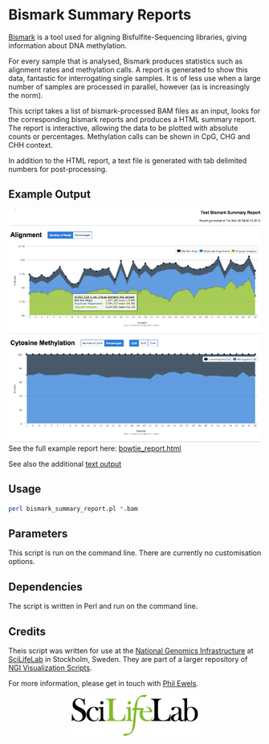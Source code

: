 # Bismark Summary Reports

[Bismark](http://www.bioinformatics.babraham.ac.uk/projects/bismark/) is a tool
used for aligning Bisfulfite-Sequencing libraries, giving information about
DNA methylation.

For every sample that is analysed, Bismark produces statistics such as alignment
rates and methylation calls. A report is generated to show this data, fantastic
for interrogating single samples. It is of less use when a large number of samples
are processed in parallel, however (as is increasingly the norm).

This script takes a list of bismark-processed BAM files as an input, looks for the
corresponding bismark reports and produces a HTML summary report. The report is
interactive, allowing the data to be plotted with absolute counts or percentages.
Methylation calls can be shown in CpG, CHG and CHH context.

In addition to the HTML report, a text file is generated with tab delimited numbers
for post-processing.

## Example Output
![Bismark Coverage Curves Plot](../../examples/bismark_summary_screenshot.png)
See the full example report here: [bowtie_report.html](https://rawgit.com/ewels/visualizations/master/examples/bismark_summary_report.html)

See also the additional [text output](../../examples/coverageStats.txt)

## Usage

```bash
perl bismark_summary_report.pl *.bam
```

## Parameters

This script is run on the command line. There are currently no customisation
options.

## Dependencies

The script is written in Perl and run on the command line.

## Credits
Theis script was written for use at the
[National Genomics Infrastructure](https://portal.scilifelab.se/genomics/)
at [SciLifeLab](http://www.scilifelab.se/) in Stockholm, Sweden. They are
part of a larger repository of
[NGI Visualization Scripts](https://github.com/SciLifeLab/ngi_visualizations).

For more information, please get in touch with
[Phil Ewels](https://github.com/ewels).

<p align="center"><a href="http://www.scilifelab.se/" target="_blank"><img src="../../examples/SciLifeLab_logo.png" title="SciLifeLab"></a></p>
